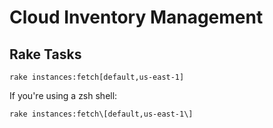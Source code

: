 # Cloud Inventory Management

## Rake Tasks

```
rake instances:fetch[default,us-east-1]
```

 If you're using a zsh shell:

 ```
 rake instances:fetch\[default,us-east-1\]
 ```
